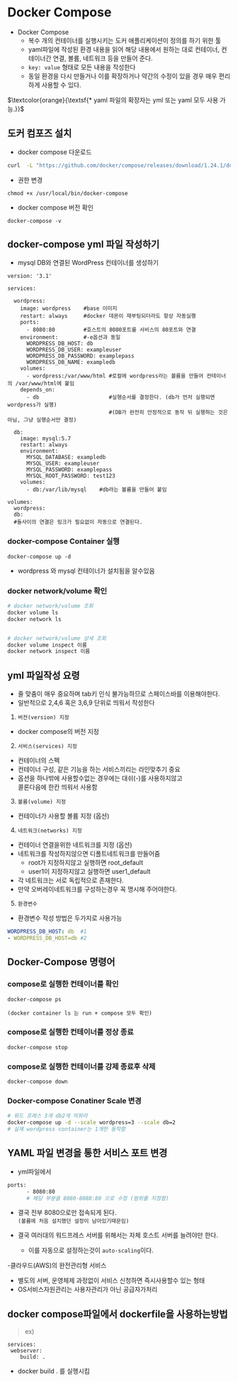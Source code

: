 # Docker Compose

- Docker Compose 
  - 복수 개의 컨테이너를 실행시키는 도커 애플리케이션이 정의를 하기 위한 툴
  - yaml파일에 작성된 환경 내용을 읽어 해당 내용에서 원하는 대로 컨테이너, 컨테이너간 연결, 볼륨, 네트워크 등을 만들어 준다. 
  - `key: value` 형태로 모든 내용을 작성한다
  - 동일 환경을 다시 만들거나 이를 확장하거나 약간의 수정이 있을 경우 매우 편리하게 사용할 수 있다. 

$\textcolor{orange}{\textsf{* yaml 파일의 확장자는 yml 또는 yaml 모두 사용 가능.}}$ 



## 도커 컴포즈 설치 

* docker compose 다운로드
```bash
curl  -L "https://github.com/docker/compose/releases/download/1.24.1/docker-compose-$(uname -s)-$(uname -m)" -o /usr/local/bin/docker-compose
```
* 권한 변경
```
chmod +x /usr/local/bin/docker-compose
```

* docker compose 버전 확인
```
docker-compose -v
```

## docker-compose yml 파일 작성하기
* mysql DB와 연결된 WordPress 컨테이너를 생성하기

```docker
version: '3.1'

services:

  wordpress:
    image: wordpress    #base 이미지
    restart: always     #docker 데몬이 재부팅되더라도 항상 자동실행
    ports:
      - 8080:80         #호스트의 8080포트를 서비스의 80포트와 연결
    environment:        #-e옵션과 동일
      WORDPRESS_DB_HOST: db
      WORDPRESS_DB_USER: exampleuser
      WORDPRESS_DB_PASSWORD: examplepass
      WORDPRESS_DB_NAME: exampledb
    volumes:
      - wordpress:/var/www/html #로컬에 wordpress라는 볼륨을 만들어 컨테이너의 /var/www/html에 붙임
    depends_on:
      - db                      #실행순서를 결정한다. (db가 먼저 실행되면 wordpress가 실행)
                                #(DB가 완전히 안정적으로 동작 뒤 실행하는 것은 아님, 그냥 실행순서만 결정)

  db:
    image: mysql:5.7        
    restart: always
    environment:
      MYSQL_DATABASE: exampledb
      MYSQL_USER: exampleuser
      MYSQL_PASSWORD: examplepass
      MYSQL_ROOT_PASSWORD: test123
    volumes:
      - db:/var/lib/mysql    #db라는 볼륨을 만들어 붙임

volumes:
  wordpress:
  db:
  #둘사이의 연결은 링크가 필요없이 자동으로 연결된다.
```

### docker-compose Container 실행
```
docker-compose up -d
```
- wordpress 와 mysql 컨테이너가 설치됨을 알수있음

### docker network/volume 확인
```bash
# docker network/volume 조회
docker volume ls 
docker network ls


# docker network/volume 상세 조회
docker volume inspect 이름
docker network inspect 이름
```

## yml 파일작성 요령
- 줄 맞춤이 매우 중요하며 tab키 인식 불가능하므로 스페이스바를 이용해야한다.
- 일반적으로 2,4,6 혹은 3,6,9 단위로 띄워서 작성한다

1. `버전(version) 지정`
  -  docker compose의 버전 지정 

2. `서비스(services) 지정` 
  - 컨테이너의 스펙 
  - 컨테이너 구성, 같은 기능을 하는 서비스끼리는 라인맞추기 중요 
  - 옵션을 하나밖에 사용할수없는 경우에는 대쉬(-)를 사용하지않고 <br> 콜론다음에 한칸 띄워서 사용함 

3. `볼륨(volume) 지정`
  - 컨테이너가 사용할 볼륨 지정 (옵션)

4. `네트워크(networks) 지정`
  - 컨테이너 연결을위한 네트워크를 지정 (옵션)
  - 네트워크를 작성하지않으면 디폴트네트워크를 만들어줌
    - root가 지정하지않고 실행하면  root_default 
    - user1이 지정하지않고 실행하면 user1_default
  - 각 네트워크는 서로 독립적으로 존재한다.
  - 만약 오버레이네트워크를 구성하는경우 꼭 명시해 주어야한다.

5. `환경변수`
  - 환경변수 작성 방법은 두가지로 사용가능
  
  ```yaml
  WORDPRESS_DB_HOST: db  #1
  - WORDPRESS_DB_HOST=db #2 
  ```

## Docker-Compose 명령어

### compose로 실행한 컨테이너를 확인
```
docker-compose ps 
```
`(docker container ls 는 run + compose 모두 확인)`

### compose로 실행한 컨테이너를 정상 종료
```
docker-compose stop
```

### compose로 실행한 컨테이너를 강제 종료후 삭제 
```
docker-compose down 
```

### Docker-compose Conatiner Scale 변경
```bash
# 워드 프레스 3개 db2개 띄워라 
docker-compose up -d --scale wordpress=3 --scale db=2
# 실제 wordpress container는 1개만 동작함 
```

## YAML 파일 변경을 통한 서비스 포트 변경
- yml파일에서 
```bash
ports:
      - 8080:80
      # 해당 부분을 8080-8088:80 으로 수정 (범위를 지정함)
```      
- 결국 전부 8080으로만 접속되게 된다. <br>
`(볼륨에 처음 설치했던 설정이 남아있기때문임)`

- 결국 여러대의 워드프레스 서버를 위해서는 자체 호스트 서버를 늘려야만 한다.
  - 이를 자동으로 설정하는것이 `auto-scaling`이다.


-클라우드(AWS)의 완전관리형 서비스
  - 별도의 서버, 운영체제 과정없이 서비스 신청하면 즉시사용할수 있는 형태
  - OS서비스자원관리는  사용자관리가 아닌 공급자가처리 


## docker compose파일에서 dockerfile을 사용하는방법
>ex) 
```docker
services:
 webserver: 
    build: .
```
- docker build . 를 실행시킴     




